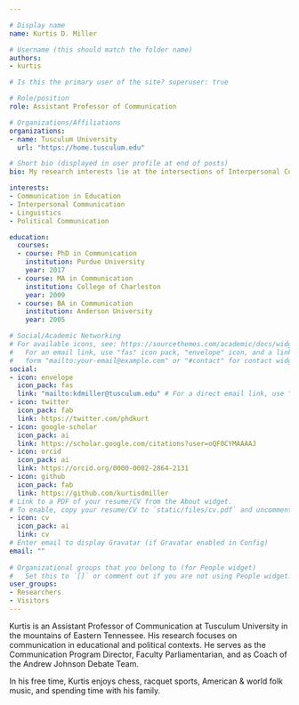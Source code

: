 ```yaml
---

# Display name
name: Kurtis D. Miller

# Username (this should match the folder name)
authors:
- kurtis

# Is this the primary user of the site? superuser: true

# Role/position
role: Assistant Professor of Communication

# Organizations/Affiliations
organizations:
- name: Tusculum University
  url: "https://home.tusculum.edu"

# Short bio (displayed in user profile at end of posts)
bio: My research interests lie at the intersections of Interpersonal Communication with the fields of Linguistics, Pedagogy, and Political Science.

interests:
- Communication in Education
- Interpersonal Communication
- Linguistics
- Political Communication

education:
  courses:
  - course: PhD in Communication
    institution: Purdue University
    year: 2017
  - course: MA in Communication
    institution: College of Charleston
    year: 2009
  - course: BA in Communication
    institution: Anderson University
    year: 2005

# Social/Academic Networking
# For available icons, see: https://sourcethemes.com/academic/docs/widgets/#icons
#   For an email link, use "fas" icon pack, "envelope" icon, and a link in the
#   form "mailto:your-email@example.com" or "#contact" for contact widget.
social:
- icon: envelope
  icon_pack: fas
  link: "mailto:kdmiller@tusculum.edu" # For a direct email link, use "mailto:test@example.org".
- icon: twitter
  icon_pack: fab
  link: https://twitter.com/phdkurt
- icon: google-scholar
  icon_pack: ai
  link: https://scholar.google.com/citations?user=oQF0CYMAAAAJ
- icon: orcid
  icon_pack: ai
  link: https://orcid.org/0000-0002-2864-2131
- icon: github
  icon_pack: fab
  link: https://github.com/kurtisdmiller
# Link to a PDF of your resume/CV from the About widget.
# To enable, copy your resume/CV to `static/files/cv.pdf` and uncomment the lines below.  
- icon: cv
  icon_pack: ai
  link: cv
# Enter email to display Gravatar (if Gravatar enabled in Config)
email: ""
  
# Organizational groups that you belong to (for People widget)
#   Set this to `[]` or comment out if you are not using People widget.  
user_groups:
- Researchers
- Visitors
---
```


Kurtis is an Assistant Professor of Communication at Tusculum University in the mountains of Eastern Tennessee.
His research focuses on communication in educational and political contexts.
He serves as the Communication Program Director, Faculty Parliamentarian, and as Coach of the Andrew Johnson Debate Team.

In his free time, Kurtis enjoys chess, racquet sports, American & world folk music, and spending time with his family.
